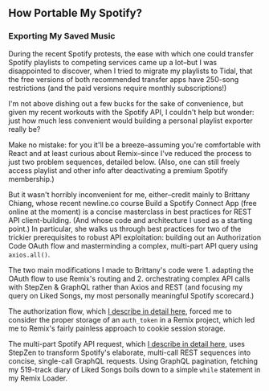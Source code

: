 ## How Portable My Spotify?
### Exporting My Saved Music

During the recent Spotify protests, the ease with which one could transfer Spotify playlists to competing services came up a lot–but I was disappointed to discover, when I tried to migrate my playlists to Tidal, that the free versions of both recommended transfer apps have 250-song restrictions (and the paid versions require monthly subscriptions!) 

I'm not above dishing out a few bucks for the sake of convenience, but given my recent workouts with the Spotify API, I couldn't help but wonder: just how much less convenient would building a personal playlist exporter really be?

Make no mistake: for you it'll be a breeze–assuming you're comfortable with React and at least curious about Remix–since I've reduced the process to just two problem sequences, detailed below. (Also, one can still freely access playlist and other info after deactivating a premium Spotify membership.)

But it wasn't horribly inconvenient for me, either–credit mainly to Brittany Chiang, whose recent newline.co course Build a Spotify Connect App (free online at the moment) is a concise masterclass in best practices for REST API client-building. (And whose code and architecture I used as a starting point.) In particular, she walks us through best practices for two of the trickier prerequisites to robust API exploitation: building out an Authorization Code OAuth flow and masterminding a complex, multi-part API query using <code>axios.all()</code>. 

The two main modifications I made to Brittany's code were 1. adapting the OAuth flow to use Remix's routing and 2. orchestrating complex API calls with StepZen & GraphQL rather than Axios and REST (and focusing my query on Liked Songs, my most personally meaningful Spotify scorecard.)

The authorization flow, which <a href="./authflow.md">I describe in detail here</a>, forced me to consider the proper storage of an <code>auth_token</code> in a Remix project, which led me to Remix's fairly painless approach to cookie session storage.

The multi-part Spotify API request, which <a href="./stepzen.md">I describe in detail here</a>, uses StepZen to transform Spotify's elaborate, multi-call REST sequences into concise, single-call GraphQL requests. Using GraphQL pagination, fetching my 519-track diary of Liked Songs boils down to a simple <code>while</code> statement in my Remix Loader. 